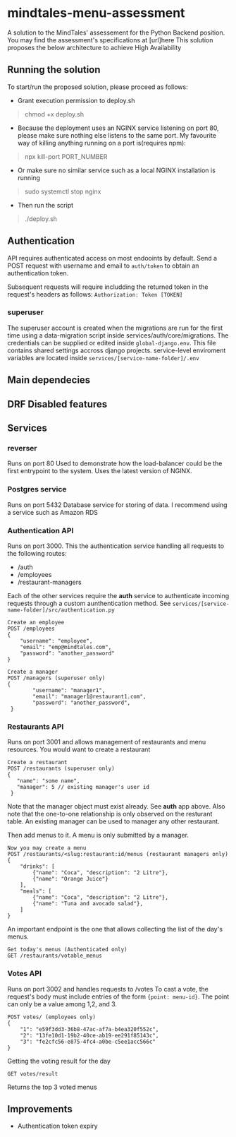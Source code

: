 # mindtales-menu-assessment

A solution to the MindTales' assessement for the Python Backend position. You may find the assessment's specifications at [url]here
This solution proposes the below architecture to achieve High Availability
## Running the solution
To start/run the proposed solution, please proceed as follows:
* Grant execution permission to deploy.sh

> chmod +x deploy.sh

* Because the deployment uses an NGINX service listening on port 80, please make sure nothing else listens to the same port. My favourite way of killing anything running on a port is(requires npm):

> npx kill-port PORT_NUMBER

* Or make sure no similar service such as a local NGINX installation is running

> sudo systemctl stop nginx

* Then run the script

> ./deploy.sh

## Authentication
API requires authenticated access on most endooints by default. Send a POST request with username and email to `auth/token` to obtain an authentication token.

Subsequent requests will require includding the returned token in the request's headers as follows:
`Authorization: Token [TOKEN]`

### superuser
The superuser account is created when the migrations are run for the first time using a data-migration script inside services/auth/core/migrations. The credentials can be supplied or edited inside `global-django.env`. This file contains shared settings accross django projects. service-level enviroment variables are located inside `services/[service-name-folder]/.env`

## Main dependecies 

## DRF Disabled features


## Services
### reverser
Runs on port 80
Used to demonstrate how the load-balancer could be the first entrypoint to the system. Uses the latest version of NGINX.

### Postgres service
Runs on port 5432
Database service for storing of data. 
I recommend using a service such as Amazon RDS 

### Authentication API
Runs on port 3000. This the authentication service handling all requests to the following routes:

- /auth
- /employees
- /restaurant-managers

Each of the other services require the **auth** service to authenticate incoming requests through a custom aunthentication method. See `services/[service-name-folder]/src/authentication.py`


    Create an employee
    POST /employees
    {
        "username": "employee",
        "email": "emp@mindtales.com",
        "password": "another_password"
    }

    Create a manager
    POST /managers (superuser only)
    {
            "username": "manager1",
            "email": "manager1@restaurant1.com",
            "password": "another_password",
     }

### Restaurants API
Runs on port 3001 and allows management of restaurants and menu resources.
You would want to create a restaurant

    Create a restaurant
    POST /restaurants (superuser only)
    {
       "name": "some name",
       "manager": 5 // existing manager's user id
     }

Note that the manager object must exist already. See **auth** app above. Also note that the one-to-one relationship is only observed on the resturant table. An existing manager can be used to manager any other restaurant.

Then add menus to it. A menu is only submitted by a manager. 



    Now you may create a menu
    POST /restaurants/<slug:restaurant:id/menus (restaurant managers only)
    {
        "drinks": [
            {"name": "Coca", "description": "2 Litre"},
            {"name": "Orange Juice"}
        ],
        "meals": [
            {"name": "Coca", "description": "2 Litre"},
            {"name": "Tuna and avocado salad"},
        ]
    }
An important endpoint is the one that allows collecting the list of the day's menus. 

    Get today's menus (Authenticated only)
    GET /restaurants/votable_menus

### Votes API
Runs on port 3002 and handles requests to /votes
To cast a vote, the request's body must include entries of the form `{point: menu-id}`. The point can only be a value among 1,2, and 3. 

    POST votes/ (employees only)
    {
    	"1": "e59f3dd3-36b8-47ac-af7a-b4ea320f552c",
        "2": "13fe10d1-19b2-40ce-ab19-ee291f85143c",
    	"3": "fe2cfc56-e875-4fc4-a0be-c5ee1acc566c"
    }

Getting the voting result for the day

    GET votes/result 
Returns the top 3 voted menus

## Improvements
- Authentication token expiry